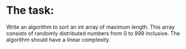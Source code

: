 # The task:

Write an algorithm to sort an int array of maximum length. This array consists of randomly distributed numbers from 0 to 999 inclusive. The algorithm should have a linear complexity.
